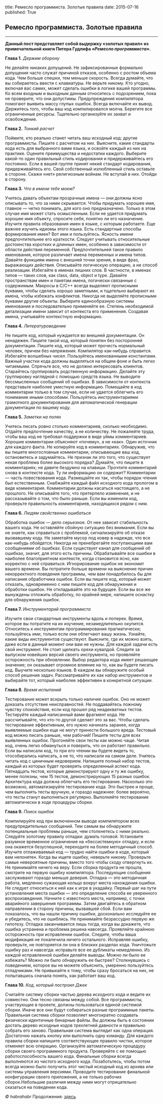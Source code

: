 title: Ремесло программиста. Золотые правила
date: 2015-07-16
published: True

## Ремесло программиста. Золотые правила

* * *

**Данный пост представляет собой выдержку «золотых правил» из примечательной книги Питера Гудлифа *«Ремесло программиста»*.**

**Глава 1.** _Держим оборону_

Не делайте никаких допущений. Не зафиксированные формально допущения часто служат причиной отказов, особенно с ростом объема кода.
Чем больше спешки, тем меньше скорость. Всегда думайте, что вы собираетесь ввести с клавиатуры.
Не верьте никому. Кто угодно, включая вас самих, может сделать ошибки в логике вашей программы. Ко всем входным и выходным данным относитесь с подозрением, пока не проверите, что они допустимы.
Предупреждения компилятора помогают выявить массу глупых ошибок. Всегда включайте их вывод. Держитесь того, чтобы ваш код компилировался молча.
Берегите все ограниченные ресурсы. Тщательно организуйте их захват и освобождение.

**Глава 2.** _Тонкий расчет_

Поймите, кто реально станет читать ваш исходный код: другие программисты. Пишите с расчетом на них.
Выясните, какие стандарты кода есть для выбранного вами языка, и освойте каждый из них на практике. Оцените преимущества и недостатки каждого.
Выберите какой-то один правильный стиль кодирования и придерживайтесь его постоянно.
Если в вашей группе принят некий стандарт кодирования, придерживайтесь его. Свой собственный излюбленный стиль оставьте в стороне.
Скажи «нет» религиозным войнам. Не вступай в них. Отойди в сторону.

**Глава 3.** _Что в имени тебе моем?_

Учитесь давать объектам прозрачные имена — они должны ясно описывать то, что за ними скрывается.
Чтобы придумать хорошее имя, главное — четко понимать, для кого оно предназначено. Только в этом случае имя может стать осмысленным. Если не удается придумать хорошее имя объекту, спросите себя, понятно ли его назначение.
Изучите правила образования имен в языке, с которым работаете. Еще важнее изучить идиомы этого языка. Есть стандартные способы формирования имен? Вот ими и пользуйтесь.
Ясность имени предпочтительнее его краткости.
Следует учитывать относительные достоинства коротких и длинных имен, особенно в зависимости от области действия переменной.
Предпочтительней такое правило именования, которое различает имена переменных и имена типов.
Давайте функциям имена с внешней точки зрения, в виде фраз, выражающих действия. Описывайте логическую операцию, а не способ реализации.
Избегайте в именах лишних слов. В частности, в именах типов — таких слов, как class, data, object и type.
Давайте пространствам имен и пакетам имена, логически связанные с содержимым.
Макросы в С/С++ всегда выделяют прописными буквами, чтобы сделать хорошо заметными, и тщательно выбирают их имена, чтобы избежать конфликтов. Никогда не выделяйте прописными буквами другие объекты.
Выберите единообразную системы именования и последовательно применяйте ее.
Степень необходимой детализации имени зависит от контекста его применения. Создавая имена, учитывайте контекстную информацию.

**Глава 4.** _Литературоведение_

Не пишите код, который нуждается во внешней документации. Он ненадежен. Пишите такой код, который понятен без посторонней документации.
Пишите код, который может прочесть нормальный человек, причем без напряжения. Компилятор как-нибудь справится.
Избегайте волшебных чисел. Пользуйтесь именованными константами.
Важный участки кода должны выделяться на общем фоне и быть легко читаемыми. Спрячьте все, что не должно интересовать клиентов.
Старайтесь группировать родственную информацию. Делайте эту группировку наглядной с помощью средств языка.
Не выводите бессмысленных сообщений об ошибках. В зависимости от контекста представьте наиболее уместную информацию.
Помещайте в код комментарии только в том случае, если не удается облегчить его понимание иными способами.
Пользуйтесь инструментариями грамотного документирования для автоматической генерации документации по вашему коду.

**Глава 5.** _Заметки на полях_

Учитесь писать ровно столько комментариев, сколько необходимо. Отдайте предпочтение качеству, а не количеству.
Не пожалейте труда, чтобы ваш код не требовал поддержки в виде уймы комментариев.
Хорошие комментарии объясняют «почему», а не «как».
Один источник для каждого факта. Не копируйте код в комментариях.
Обнаружив, что вы пишете многословные комментарии, описывающие ваш код, остановитесь и задумайтесь. Не признак ли это того, что существует некая проблема более высокого порядка?
Думайте, что пишете в комментариях; не давите бездумно на клавиши. Прочтите комментарий снова в контексте кода. Ту ли информацию он содержит?
Комментарии — часть повествования кода. Размещайте их так, чтобы порядок чтения был естественным.
Снабжайте каждый файл исходного кода прологом в виде комментария.
Комментарии должны касаться настоящего, а не прошлого. Не описывайте того, что претерпело изменения, и не рассказывайте о том, что было раньше.
Если вы изменили код, проверьте правильность комментариев, находящихся рядом с ним.

**Глава 6.** _Людям свойственно ошибаться_

Обработка ошибок — дело серьезное. От нее зависит стабильность вашего кода.
Не оставляйте сбойную ситуацию без внимания. Если вы не знаете, как справиться с проблемой, сигнализируйте об отказе вызвавшему коду. Не заметайте мусор под ковер в надежде, что все как-нибудь обойдется.
Никогда не пренебрегайте поступающими вам сообщениями об ошибках. Если существует канал для сообщений об ошибках, значит, для этого есть причины.
Обрабатывайте все ошибки в наиболее благоприятном контексте, когда становится ясно, как корректно с ней справиться.
Игнорирование ошибок не экономит вашего времени. Вы потратите больше времени на выяснение причин некорректного поведения программы, чем вам понадобилось бы для написания обработчика ошибок.
Если вы пишете код, который может отказать, одновременно с ним пишите код для обнаружения и обработки ошибок. Не откладывайте это на будущее. Если вы все же вынуждены отложить обработку, по крайней мере, напишите оснастку для обнаружения ошибок.

**Глава 7.** _Инструментарий программиста_

Изучите свои стандартные инструменты вдоль и поперек. Время, которое вы потратите на их изучение, незамедлительно окупится.
Относитесь к инструментам программирования прагматически; пользуйтесь ими, только если они облегчают вашу жизнь.
Узнайте, какие виды инструментов существуют. Выясните, где их можно взять, даже если в данный момент они вам не нужны.
Для каждой задачи есть свой инструмент. Не стоит щелкать орехи кувалдой.
Следите за выпуском новейших версий своего инструмента, но проявляйте осторожность при обновлении.
Выбор редактора кода имеет решающее значение; он оказывает огромное влияние на то, как вы будете писать код.
Выучите несколько языков. В каждом вы обнаружите особый способ решения задач. Рассматривайте их как набор инструментов и выбирайте тот, который наиболее эффективен в конкретной ситуации.

**Глава 8.** _Время испытаний_

Тестирование может вскрыть только наличие ошибок. Оно не может доказать отсутствие неисправностей. Не поддавайтесь ложному чувству спокойствия, если код прошел ряд неадекватных тестов.
Тестируйте каждый написанный вами фрагмент кода. Не рассчитывайте, что кто-то другой сделает это за вас.
Чтобы сделать тестирование эффективным, его нужно начинать заранее, когда выявляемые ошибки еще не могут принести большого вреда. Тестовый код можно писать раньше, чем рабочий!
Пишите тесты для всех выявленных ошибок.
Прогоняйте свои тесты как можно чаще.
Читая код, очень легко обмануться и поверить, что он работает правильно. Если вы написали код, то при его чтении вы будете видеть то, чтособирались написать, а не то, что написали на самом деле. Учитесь читать код с циничным недоверием.
Напишите полный набор тестов, каждый из которых будет проверять определенный аспект кода. Пятнадцать тестов, которые демонстрируют одну и ту же ошибку, менее полезны, чем 15 тестов, демонстрирующих 15 разных ошибок.
Архитектура кода должна облегчать его тестирование.
Насколько это возможно, автоматизируйте тестирование кода. Это быстрее и проще, чем выполнять тесты вручную, и гораздо надежнее: более вероятно, что тесты станут выполняться регулярно.
Выполняйте тестирование автоматически в ходе процедуры сборки.

**Глава 9.** _Поиск ошибок_

Компилируйте код при включенном выводе компилятором всех предупредительных сообщений. Тем самым вы обнаружите потенциальные проблемы раньше, чем столкнетесь с ними реально.
Следуйте золотому правилу отладки: думать головой.
Установите разумное временное ограничение на «бессистемную» отладку, и если она окажется безуспешной, переходите на более методичный способ.
Изучите отлаживаемый код — трудно найти ошибки в коде, который вам непонятен.
Когда вы ищете ошибку, неверьте никому. Проверьте самые невероятные причины, вместо того чтобы сходу отвергнуть их. Не принимайте ничего на веру.
Если сборка продукта не прошла, смотрите на первую ошибку компилятора. Последующие сообщения заслуживают гораздо меньше доверия.
Отладка — это методичная работа, медленно сужающая кольцо вокруг места нахождения ошибки. Не следует относиться к ней как к игре в укадайку.
Первый шаг на пути установления места ошибки — это определение способа ее уверенного воспроизведения.
Начните с известного места, например, с точки аварийного завершения программы. Затем двигайтесь в обратном направлении в сторону причины, вызвавшей сбой.
Если вам показалось, что вы нашли причину ошибки, досконально исследуйте ее и убедитесь, что не ошиблись. Не принимайте безрассудно первую же гипотезу.
Отладка заканчивается лишь тогда, когда вы докажете, что ошибка устранена и проблема решена навсегда.
Проявляйте крайнюю осторожность при исправлении ошибок. Следите, чтобы ваша модификация не покалечила ничего остального.
Исправляя ошибку, проверьте, не повторяется ли она в близких разделах кода. Уничтожьте ошибку раз и навсегда: исправьте все ее дубликаты немедленно.
Из каждой исправленной ошибки делайте выводы. Можно ли было ее избежать? Можно ли было обнаружить ее быстрее?
Столкнувшись с поведением, которое вы не можете объяснить, умеренно пользуйтесь отладчиками. Не привыкайте к тому, чтобы сразу бросаться на них, не попытавшись сначала понять, как работает ваш код.

**Глава 10.** _Код, который построил Джек_

Считайте систему сборки частью дерева исходного кода и ведите их совместно. Они тесно связаны между собой.
Все программисты, участвующие в проекте, должны пользоваться единой системой сборки. Иначе все они будут собираться разные программные пакеты.
Правильная система сборки позволяет многократно создавать физически идентичные бинарные файлы.
Вы должны быть в состоянии достать дерево исходные кодов трехлетней давности и правильно собрать его заново.
Правильная система выглядит как одна операция. Достаточно нажать кнопку или выполнить одну команду.
Для каждого правила сборки напишите соответствующее правило чистки, которое отменяет всю операцию.
Организуйте автоматическую процедуру сборки своего программного продукта. Проверяйте с ее помощью работоспособность вашего кода.
Финальные сборки всегда выполняются из чистого исходного кода. Позаботьтесь, чтобы потом всегда можно было получить этот чистый исходный код из архива или системы управления версиями.
Проводите тестирование финальной конфигурации своего приложения, а не только рабочих сборок.Небольшие различия между ними могут отрицательно сказаться на поведении кода.

*© habrahabr*
Продолжения: [здесь](http://habrahabr.ru/post/142262/)
